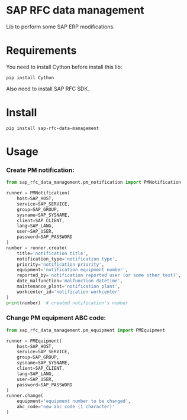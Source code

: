 # SAP RFC data management

Lib to perform some SAP ERP modifications.

# Requirements

You need to install Cython before install this lib:
```
pip install Cython
```

Also need to install SAP RFC SDK.

# Install
```
pip install sap-rfc-data-management
```

# Usage
### Create PM notification:
```python
from sap_rfc_data_management.pm_notification import PMNotification

runner = PMNotification(
    host=SAP_HOST,
    service=SAP_SERVICE,
    group=SAP_GROUP,
    sysname=SAP_SYSNAME,
    client=SAP_CLIENT,
    lang=SAP_LANG,
    user=SAP_USER,
    password=SAP_PASSWORD
)
number = runner.create(
    title='notification title',
    notification_type='notification type',
    priority='notification priority',
    equipment='notification equipment number',
    reported_by='notification reported user (or some other text)',
    date_malfunction='malfunction datetime',
    maintenance_plant='notification plant',
    workcenter_id='notification workcenter'
)
print(number)  # created notification's number
```

### Change PM equipment ABC code:
```python
from sap_rfc_data_management.pm_equipment import PMEquipment

runner = PMEquipment(
    host=SAP_HOST,
    service=SAP_SERVICE,
    group=SAP_GROUP,
    sysname=SAP_SYSNAME,
    client=SAP_CLIENT,
    lang=SAP_LANG,
    user=SAP_USER,
    password=SAP_PASSWORD
)
runner.change(
    equipment='equipment number to be changed',
    abc_code='new abc code (1 character)'
)
```
